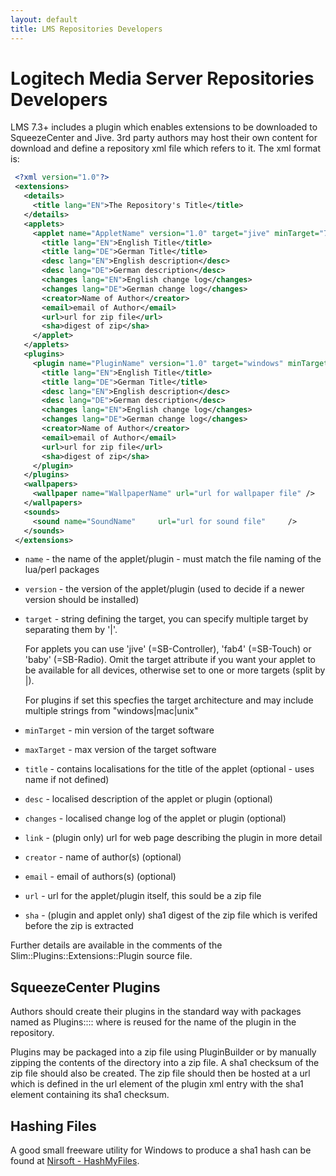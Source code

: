 ```yaml
---
layout: default
title: LMS Repositories Developers
---
```


# Logitech Media Server Repositories Developers

LMS 7.3+ includes a plugin which enables extensions to be downloaded to SqueezeCenter and Jive. 3rd party authors may host their own content for download and define a repository xml file which refers to it.
The xml format is:

```xml
 <?xml version="1.0"?>
 <extensions>
   <details>
     <title lang="EN">The Repository's Title</title>
   </details>
   <applets>
     <applet name="AppletName" version="1.0" target="jive" minTarget="7.3" maxTarget="7.3">
       <title lang="EN">English Title</title>
       <title lang="DE">German Title</title>
       <desc lang="EN">English description</desc>
       <desc lang="DE">German description</desc>
       <changes lang="EN">English change log</changes>
       <changes lang="DE">German change log</changes>
       <creator>Name of Author</creator>
       <email>email of Author</email>
       <url>url for zip file</url>
       <sha>digest of zip</sha>
     </applet>
   </applets>
   <plugins>
     <plugin name="PluginName" version="1.0" target="windows" minTarget="7.3" maxTarget="7.3">
       <title lang="EN">English Title</title>
       <title lang="DE">German Title</title>
       <desc lang="EN">English description</desc>
       <desc lang="DE">German description</desc>
       <changes lang="EN">English change log</changes>
       <changes lang="DE">German change log</changes>
       <creator>Name of Author</creator>
       <email>email of Author</email>
       <url>url for zip file</url>
       <sha>digest of zip</sha>
     </plugin>
   </plugins>
   <wallpapers>
     <wallpaper name="WallpaperName" url="url for wallpaper file" />
   </wallpapers>
   <sounds>
     <sound name="SoundName"     url="url for sound file"     />
   </sounds>
 </extensions>
```

* `name` - the name of the applet/plugin - must match the file naming of the lua/perl packages
* `version` - the version of the applet/plugin (used to decide if a newer version should be installed)
* `target` - string defining the target, you can specify multiple target by separating them by '|'.

    For applets you can use 'jive' (=SB-Controller), 'fab4' (=SB-Touch) or 'baby' (=SB-Radio). Omit the target attribute if you want your applet to be available for all devices, otherwise set to one or more targets (split by |).

    For plugins if set this specfies the target architecture and may include multiple strings from "windows|mac|unix"

* `minTarget` - min version of the target software
* `maxTarget` - max version of the target software
* `title` - contains localisations for the title of the applet (optional - uses name if not defined)
* `desc` - localised description of the applet or plugin (optional)
* `changes` - localised change log of the applet or plugin (optional)
* `link` - (plugin only) url for web page describing the plugin in more detail
* `creator` - name of author(s) (optional)
* `email` - email of authors(s) (optional)
* `url` - url for the applet/plugin itself, this sould be a zip file
* `sha` - (plugin and applet only) sha1 digest of the zip file which is verifed before the zip is extracted

Further details are available in the comments of the Slim::Plugins::Extensions::Plugin source file.

## SqueezeCenter Plugins

Authors should create their plugins in the standard way with packages named as Plugins::<name>:: where <name> is reused for the name of the plugin in the repository.

Plugins may be packaged into a zip file using PluginBuilder or by manually zipping the contents of the directory into a zip file. A sha1 checksum of the zip file should also be created. The zip file should then be hosted at a url which is defined in the url element of the plugin xml entry with the sha1 element containing its sha1 checksum.

## Hashing Files

A good small freeware utility for Windows to produce a sha1 hash can be found at [Nirsoft - HashMyFiles](https://www.nirsoft.net/utils/index.html).
